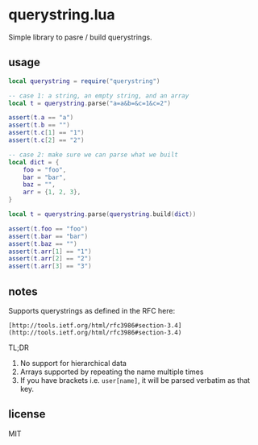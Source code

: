 # querystring.lua

Simple library to pasre / build querystrings.

## usage

```lua
local querystring = require("querystring")

-- case 1: a string, an empty string, and an array
local t = querystring.parse("a=a&b=&c=1&c=2")

assert(t.a == "a")
assert(t.b == "")
assert(t.c[1] == "1")
assert(t.c[2] == "2")

-- case 2: make sure we can parse what we built 
local dict = {
	foo = "foo",
	bar = "bar",
	baz = "",
	arr = {1, 2, 3},
}

local t = querystring.parse(querystring.build(dict))

assert(t.foo == "foo")
assert(t.bar == "bar")
assert(t.baz == "")
assert(t.arr[1] == "1")
assert(t.arr[2] == "2")
assert(t.arr[3] == "3")
```

## notes

Supports querystrings as defined in the RFC here:

    [http://tools.ietf.org/html/rfc3986#section-3.4](http://tools.ietf.org/html/rfc3986#section-3.4)

TL;DR

1) No support for hierarchical data
2) Arrays supported by repeating the name multiple times
3) If you have brackets i.e. `user[name]`, it will be parsed verbatim
   as that key.

## license

MIT
